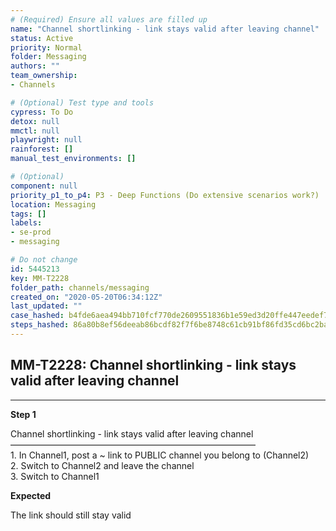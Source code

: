 ```yaml
---
# (Required) Ensure all values are filled up
name: "Channel shortlinking - link stays valid after leaving channel"
status: Active
priority: Normal
folder: Messaging
authors: ""
team_ownership: 
- Channels

# (Optional) Test type and tools
cypress: To Do
detox: null
mmctl: null
playwright: null
rainforest: []
manual_test_environments: []

# (Optional)
component: null
priority_p1_to_p4: P3 - Deep Functions (Do extensive scenarios work?)
location: Messaging
tags: []
labels: 
- se-prod
- messaging

# Do not change
id: 5445213
key: MM-T2228
folder_path: channels/messaging
created_on: "2020-05-20T06:34:12Z"
last_updated: ""
case_hashed: b4fde6aea494bb710fcf770de2609551836b1e59ed3d20ffe447eedef7b078ff69db6aa5b91ea6158c15a1fc75aabc31
steps_hashed: 86a80b8ef56deeab86bcdf82f7f6be8748c61cb91bf86fd35cd6bc2ba8e8964343dba60906979fba4c22ab6692bbe6ce
---
```


## MM-T2228: Channel shortlinking - link stays valid after leaving channel

---

**Step 1**

Channel shortlinking - link stays valid after leaving channel\
————————————————————————————\
1\. In Channel1, post a \~ link to PUBLIC channel you belong to (Channel2)\
2\. Switch to Channel2 and leave the channel\
3\. Switch to Channel1

**Expected**

The link should still stay valid
